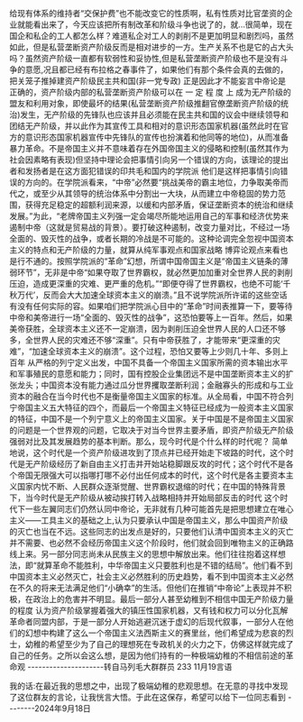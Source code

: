 给现有体系的维持者“交保护费”也不能改变它的性质啊，私有性质对比官垄资的企业就能看出来了，今天应该把所有制改革和阶级斗争也说了的，就…很简单，现在国企和私企的工人都怎么样？难道私企对工人的剥削不是更加明显和剧烈吗，虽然如此，但是私营垄断资产阶级反而是相对进步的一方。生产关系不也是它的占大头吗？虽然资产阶级一直都有软弱性和妥协性,但是私营垄断资产阶级也不是没有斗争的意愿,况且都已经有布拉格之春事件了，如果他们有那个条件会真的去做的，把关笼子推掉建资产阶级民主共和国(非一党专政)
正是因此才不能妄言中帝论是正确的，资产阶级内部的私营垄断资产阶级可以在 一 定 程 度 上 成为无产阶级的盟友和利用对象，即使最坏的结果(私营垄断资产阶级推翻官僚垄断资产阶级的统治)发生，无产阶级的先锋队也应该并且必须能在民主共和国的议会中继续领导和团结无产阶级，并以此作为其宣传工具和相对的意识形态国家机器(虽然此时在官方的意识形态国家机器宣传中先锋队的宣传也扮演着和他同等的地位)，从而准备暴力革命。不是帝国主义并不意味着存在外国帝国主义的侵略和控制(虽然其作为社会因素略有表现)但坚持中理论会把事情引向另一个错误的方向，该理论的提出者和发扬者是在这方面犯错误的印共毛和国内的学院派 他们是这样把事情引向错误的方向的。在学院派看来，“中帝”必然要“挑战美帝的霸主地位，力争取美帝而代之，或至少从其领导的统治体系中分割出一大块，从而建立中帝稳固的势力范围，获得充足稳定的超额利润来源，以缓和内部矛盾，保证垄断资本的统治和继续发展。”为此，“老牌帝国主义列强一定会竭尽所能地运用自己的军事和经济优势来遏制中帝（这就是贸易战的背景）。要打破这种遏制，改变力量对比，不经过一场全面的、毁灭性的战争，或者长期的冷战是不可能的。这种论调完全忽视中国资本主义的特点和无产阶级的力量，就算从纯军事观点和国家战略 博弈论观点来看也是行不通的。按照学院派的“革命”幻想，所谓中国帝国主义是“帝国主义链条的薄弱环节”，无非是中帝“如果夺取了世界霸权，就必然更加加重对全世界人民的剥削压迫，造成更深重的灾难、更严重的危机。”“即便夺得了世界霸权，也绝不可能‘千秋万代’，反而会大大加速全球资本主义的崩溃。”且不说学院派所许诺的这些空话有没有任何实际的容。如果咱们把学院派心目中的“革命”时间表推算一下，要等待中帝和美帝进行一场“全面的、毁灭性的战争”，这恐怕要等上一百年。然后，如果美帝获胜，全球资本主义还不一定崩溃，因为剥削压迫全世界人民的人口还不够多，全世界人民的灾难还不够“深重”。只有中帝获胜了，才能带来“更深重的灾难”，“加速全球资本主义的崩溃”。这个过程，恐怕又要等上少则几十年、多则上百年
从严格的列宁定义出发，中国不具备一个帝国主义国家所需的资本输出水平和军事殖民的意愿和能力；同时，国有控股企业集团远不是中国垄断资本主义的扩张龙头；中国资本没有能力通过瓜分世界攫取垄断利润；金融寡头的形成和与工业资本的融合在当今时代也不是衡量帝国主义国家的标准。从全局看，中国不符合列宁帝国主义五大特征的四个，而最后一个帝国主义特征已经成为一般资本主义国家的特征，中国不是一个列宁意义上的帝国主义国家。关于中国是不是帝国主义国家的问题是一个世界观的问题，它取决于对当今世界主要矛盾，即资产阶级无产阶级强弱对比及其发展趋势的基本判断。那么，现今时代是个什么样的时代呢？
简单地说，这个时代是一个资产阶级进攻到了顶点并已经开始走下坡路的时代，这个时代是无产阶级经历了新自由主义打击并开始站稳脚跟反攻的时代；这个时代不是各个帝国无限强大可以指哪打哪不必付出任何成本的时代，这个时代是各主要资本主义国家内忧不断、人民群众逐渐觉醒、世界霸权退缩的时代；在中国的特殊背景下，当今时代是无产阶级从被动挨打转入战略相持并开始局部反击的时代
这个时代下一些左翼同志们仍然认同中帝论，无非就有几种可能首先是把思想建立在唯心主义——工具主义的基础之上,认为只要承认中国是帝国主义，那么中国资产阶级的灭亡也当在不远。这些同志的出发点是好的，只要他们认清中国资本主义的灭亡并不需要、也必然不会经历帝国主义这个阶段时，他们就会回到唯物主义的正确路线上来。另一部分同志尚未从民族主义的思想中解放出来。他们往往抱着这样想法，即“就算革命不能胜利，中华帝国主义只要胜利也是不错的结局”。他们看不到中国资本主义必然灭亡，社会主义必然胜利的历史趋势，看不到中国资本主义必然在不久的将来无法满足他们“小确幸”的生活。但他们在推销“中帝论”上表现并不积极，在政治上的危害并不明显。最后一部分人甚至幼稚到不相信中国无产阶级力量的程度 认为资产阶级掌握着强大的镇压性国家机器，又有钱和权力可以分化瓦解革命者同盟内部，于是一部分人开始逃避沉迷于虚幻的后现代叙事，一部分人在他们的幻想中构建了这么一个帝国主义法西斯主义的赛里丝，他们希望成为悲哀的烈士，幼稚的希望至少为了自己的理想死在专政机关的火力之下，仿佛这样就完成了自己的任务。之所以会这么想，是因为他们持有的一种极端幼稚的不相信前途的革命观
---------------------转自马列毛大群群员  233 11月19言语

我的话:在最近我的思想之中，出现了极端幼稚的悲观思想。在无意的寻找中发现了这位群友的言论，让我恍言大悟。于此在这保存，希望可以给下一位同志看到                                                                     --------2024年9月18日